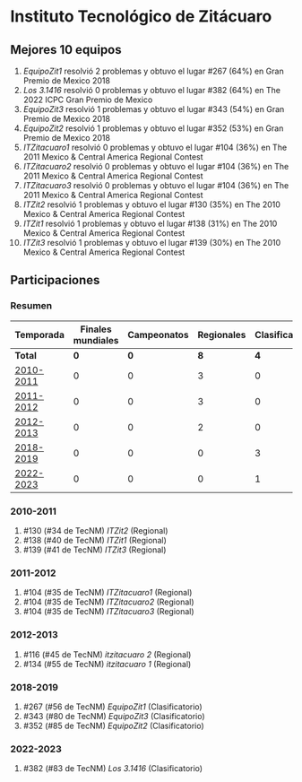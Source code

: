 # Instituto Tecnológico de Zitácuaro

## Mejores 10 equipos

1. _EquipoZit1_ resolvió 2 problemas y obtuvo el lugar #267 (64%) en Gran Premio de Mexico 2018
1. _Los 3.1416_ resolvió 0 problemas y obtuvo el lugar #382 (64%) en The 2022 ICPC Gran Premio de Mexico
1. _EquipoZit3_ resolvió 1 problemas y obtuvo el lugar #343 (54%) en Gran Premio de Mexico 2018
1. _EquipoZit2_ resolvió 1 problemas y obtuvo el lugar #352 (53%) en Gran Premio de Mexico 2018
1. _ITZitacuaro1_ resolvió 0 problemas y obtuvo el lugar #104 (36%) en The 2011 Mexico & Central America Regional Contest
1. _ITZitacuaro2_ resolvió 0 problemas y obtuvo el lugar #104 (36%) en The 2011 Mexico & Central America Regional Contest
1. _ITZitacuaro3_ resolvió 0 problemas y obtuvo el lugar #104 (36%) en The 2011 Mexico & Central America Regional Contest
1. _ITZit2_ resolvió 1 problemas y obtuvo el lugar #130 (35%) en The 2010 Mexico & Central America Regional Contest
1. _ITZit1_ resolvió 1 problemas y obtuvo el lugar #138 (31%) en The 2010 Mexico & Central America Regional Contest
1. _ITZit3_ resolvió 1 problemas y obtuvo el lugar #139 (30%) en The 2010 Mexico & Central America Regional Contest

## Participaciones

### Resumen

| Temporada | Finales mundiales | Campeonatos | Regionales | Clasificatorios | Equipos |
| --- | --- | --- | --- | --- | --- |
| **Total** | **0** | **0** | **8** | **4** | **12** |
| [2010-2011](#2010-2011) | 0 | 0 | 3 | 0 | 3 |
| [2011-2012](#2011-2012) | 0 | 0 | 3 | 0 | 3 |
| [2012-2013](#2012-2013) | 0 | 0 | 2 | 0 | 2 |
| [2018-2019](#2018-2019) | 0 | 0 | 0 | 3 | 3 |
| [2022-2023](#2022-2023) | 0 | 0 | 0 | 1 | 1 |

### 2010-2011

1. #130 (#34 de TecNM) _ITZit2_ (Regional)
1. #138 (#40 de TecNM) _ITZit1_ (Regional)
1. #139 (#41 de TecNM) _ITZit3_ (Regional)

### 2011-2012

1. #104 (#35 de TecNM) _ITZitacuaro1_ (Regional)
1. #104 (#35 de TecNM) _ITZitacuaro2_ (Regional)
1. #104 (#35 de TecNM) _ITZitacuaro3_ (Regional)

### 2012-2013

1. #116 (#45 de TecNM) _itzitacuaro 2_ (Regional)
1. #134 (#55 de TecNM) _itzitacuaro 1_ (Regional)

### 2018-2019

1. #267 (#56 de TecNM) _EquipoZit1_ (Clasificatorio)
1. #343 (#80 de TecNM) _EquipoZit3_ (Clasificatorio)
1. #352 (#85 de TecNM) _EquipoZit2_ (Clasificatorio)

### 2022-2023

1. #382 (#83 de TecNM) _Los 3.1416_ (Clasificatorio)



